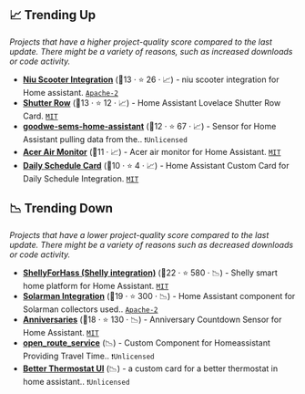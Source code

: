 ## 📈 Trending Up

_Projects that have a higher project-quality score compared to the last update. There might be a variety of reasons, such as increased downloads or code activity._

- <b><a href="https://github.com/marcelwestrahome/home-assistant-niu-component">Niu Scooter Integration</a></b> (🥈13 ·  ⭐ 26 · 📈) - niu scooter integration for Home assistant. <code><a href="http://bit.ly/3nYMfla">Apache-2</a></code>
- <b><a href="https://github.com/berrywhite96/lovelace-shutter-row">Shutter Row</a></b> (🥈13 ·  ⭐ 12 · 📈) - Home Assistant Lovelace Shutter Row Card. <code><a href="http://bit.ly/34MBwT8">MIT</a></code>
- <b><a href="https://github.com/TimSoethout/goodwe-sems-home-assistant">goodwe-sems-home-assistant</a></b> (🥈12 ·  ⭐ 67 · 📈) - Sensor for Home Assistant pulling data from the.. <code>❗Unlicensed</code>
- <b><a href="https://github.com/sugoi-wada/acer-air-monitor-2018">Acer Air Monitor</a></b> (🥈11 · 📈) - Acer air monitor for Home Assistant. <code><a href="http://bit.ly/34MBwT8">MIT</a></code>
- <b><a href="https://github.com/amitfin/lovelace-daily-schedule-card">Daily Schedule Card</a></b> (🥉10 ·  ⭐ 4 · 📈) - Home Assistant Custom Card for Daily Schedule Integration. <code><a href="http://bit.ly/34MBwT8">MIT</a></code>

## 📉 Trending Down

_Projects that have a lower project-quality score compared to the last update. There might be a variety of reasons such as decreased downloads or code activity._

- <b><a href="https://github.com/StyraHem/ShellyForHASS">ShellyForHass (Shelly integration)</a></b> (🥇22 ·  ⭐ 580 · 📉) - Shelly smart home platform for Home Assistant. <code><a href="http://bit.ly/34MBwT8">MIT</a></code>
- <b><a href="https://github.com/StephanJoubert/home_assistant_solarman">Solarman Integration</a></b> (🥇19 ·  ⭐ 300 · 📉) - Home Assistant component for Solarman collectors used.. <code><a href="http://bit.ly/3nYMfla">Apache-2</a></code>
- <b><a href="https://github.com/pinkywafer/Anniversaries">Anniversaries</a></b> (🥇18 ·  ⭐ 130 · 📉) - Anniversary Countdown Sensor for Home Assistant. <code><a href="http://bit.ly/34MBwT8">MIT</a></code>
- <b><a href="{}">open_route_service</a></b> (📉) - Custom Component for Homeassistant Providing Travel Time.. <code>❗Unlicensed</code>
- <b><a href="{}">Better Thermostat UI</a></b> (📉) - a custom card for a better thermostat in home assistant.. <code>❗Unlicensed</code>

